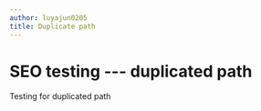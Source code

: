```yaml
---
author: luyajun0205
title: Duplicate path
---
```



# SEO testing --- duplicated path
Testing for duplicated path
